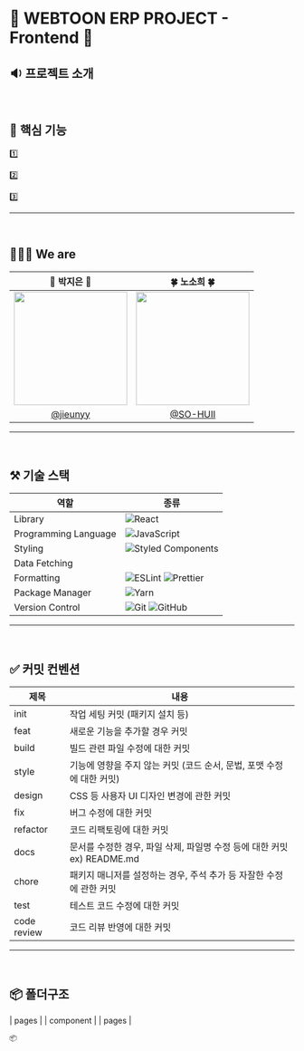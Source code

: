 # 💚 WEBTOON ERP PROJECT - Frontend 💚

## 🔉 프로젝트 소개

> 

<br />

## 🌱 핵심 기능

1️⃣ 

2️⃣ 

3️⃣

---

<br />

## 👩🏻‍💻 We are

|                                    🌈 박지은 🌈                                 |                                   🍀 노소희 🍀                                   |
| :------------------------------------------------------------------------------: | :-------------------------------------------------------------------------------: |
| <img src="https://avatars.githubusercontent.com/u/107592904?v=4" width="200px" /> | <img src="https://avatars.githubusercontent.com/u/109736890?v=4" width="200px" /> |
|                     [@jieunyy](https://github.com/jieunyy)                       |                     [@SO-HUII](https://github.com/SO-HUII)                       |

---

<br />

## ⚒️ 기술 스택

| 역할                 | 종류                                                                                                                                                                                                              |
| -------------------- | ----------------------------------------------------------------------------------------------------------------------------------------------------------------------------------------------------------------- |
| Library              | ![React](https://img.shields.io/badge/React-61DAFB?style=for-the-badge&logo=React&logoColor=black)                                                                                                                |
| Programming Language | ![JavaScript](https://img.shields.io/badge/JavaScript-F7DF1E.svg?style=for-the-badge&logo=JavaScript&logoColor=black)                                                                                             |
| Styling              | ![Styled Components](https://img.shields.io/badge/styled--components-DB7093?style=for-the-badge&logo=styled-components&logoColor=white)                                                                           |
| Data Fetching        |                                                                                                         |
| Formatting           | ![ESLint](https://img.shields.io/badge/ESLint-4B3263?style=for-the-badge&logo=eslint&logoColor=white) ![Prettier](https://img.shields.io/badge/Prettier-F7B93E?style=for-the-badge&logo=prettier&logoColor=white) |
| Package Manager      | ![Yarn](https://img.shields.io/badge/yarn-%232C8EBB.svg?style=for-the-badge&logo=yarn&logoColor=white)                                                                                                            |
| Version Control      | ![Git](https://img.shields.io/badge/git-%23F05033.svg?style=for-the-badge&logo=git&logoColor=white) ![GitHub](https://img.shields.io/badge/github-%23121011.svg?style=for-the-badge&logo=github&logoColor=white)  |

---

<br />

## ✅ 커밋 컨벤션

| 제목        | 내용                                                                             |
| ----------- | -------------------------------------------------------------------------------- |
| init        | 작업 세팅 커밋 (패키지 설치 등)                                                  |
| feat        | 새로운 기능을 추가할 경우 커밋                                                   |
| build       | 빌드 관련 파일 수정에 대한 커밋                                                  |
| style       | 기능에 영향을 주지 않는 커밋 (코드 순서, 문법, 포맷 수정에 대한 커밋)             |
| design      | CSS 등 사용자 UI 디자인 변경에 관한 커밋                                         |
| fix         | 버그 수정에 대한 커밋                                                            |
| refactor    | 코드 리팩토링에 대한 커밋                                                        |
| docs        | 문서를 수정한 경우, 파일 삭제, 파일명 수정 등에 대한 커밋 ex) README.md           |
| chore       | 패키지 매니저를 설정하는 경우, 주석 추가 등 자잘한 수정에 관한 커밋               |
| test        | 테스트 코드 수정에 대한 커밋                                                     |
| code review | 코드 리뷰 반영에 대한 커밋                                                       |

---

<br />

## 📦 폴더구조
| pages |
| component |
| pages |

```
📦

```

